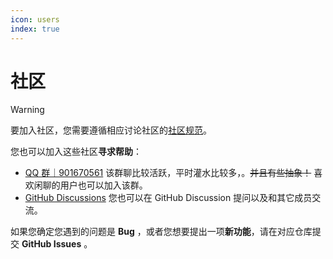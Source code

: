 ```yaml
---
icon: users
index: true
---
```


# 社区

> [!warning]
> 要加入社区，您需要遵循相应讨论社区的[社区规范](rules.md)。

您也可以加入这些社区**寻求帮助**：

- [QQ 群｜901670561](https://qm.qq.com/q/zDiEipHsaI) 该群聊比较活跃，平时灌水比较多，。~~并且有些抽象！~~ 喜欢闲聊的用户也可以加入该群。
- [GitHub Discussions](https://github.com/ExamAware/ExamAware2-Desktop/discussions) 您也可以在 GitHub Discussion 提问以及和其它成员交流。

如果您确定您遇到的问题是 **Bug** ，或者您想要提出一项**新功能**，请在对应仓库提交 **GitHub Issues** 。
